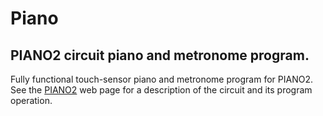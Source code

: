 # Piano
 
## PIANO2 circuit piano and metronome program.

Fully functional touch-sensor piano and metronome program for PIANO2. See the
[PIANO2](https://mirobo.tech/piano2) web page for a description of the circuit and its
program operation.
